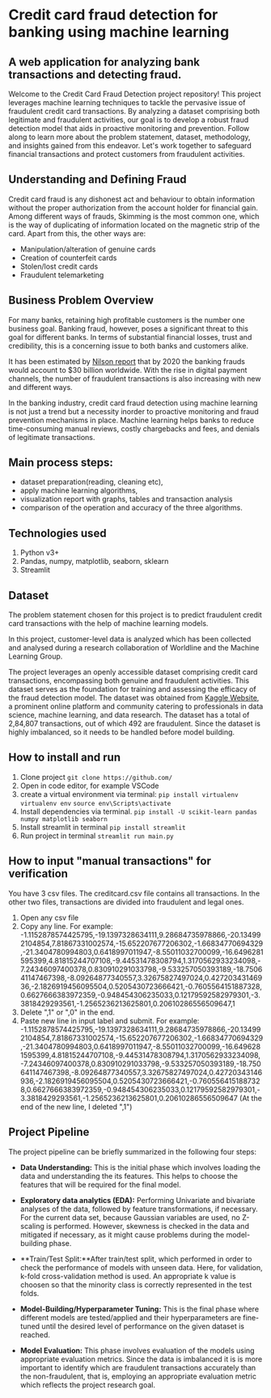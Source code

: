 # Credit card fraud detection for banking using machine learning

## A web application for analyzing bank transactions and detecting fraud.

Welcome to the Credit Card Fraud Detection project repository! This project leverages machine learning techniques to tackle the pervasive issue of fraudulent credit card transactions. By analyzing a dataset comprising both legitimate and fraudulent activities, our goal is to develop a robust fraud detection model that aids in proactive monitoring and prevention. Follow along to learn more about the problem statement, dataset, methodology, and insights gained from this endeavor. Let's work together to safeguard financial transactions and protect customers from fraudulent activities.

## Understanding and Defining Fraud

Credit card fraud is any dishonest act and behaviour to obtain information without the proper authorization from the account holder for financial gain. Among different ways of frauds, Skimming is the most common one, which is the way of duplicating of information located on the magnetic strip of the card. Apart from this, the other ways are:

- Manipulation/alteration of genuine cards
- Creation of counterfeit cards
- Stolen/lost credit cards
- Fraudulent telemarketing

## Business Problem Overview

For many banks, retaining high profitable customers is the number one business goal. Banking fraud, however, poses a significant threat to this goal for different banks. In terms of substantial financial losses, trust and credibility, this is a concerning issue to both banks and customers alike.

It has been estimated by [Nilson report](https://nilsonreport.com/upload/content_promo/The_Nilson_Report_Issue_1164.pdf) that by 2020 the banking frauds would account to $30 billion worldwide. With the rise in digital payment channels, the number of fraudulent transactions is also increasing with new and different ways.

In the banking industry, credit card fraud detection using machine learning is not just a trend but a necessity inorder to proactive monitoring and fraud prevention mechanisms in place. Machine learning helps banks to reduce time-consuming manual reviews, costly chargebacks and fees, and denials of legitimate transactions.

## Main process steps:

- dataset preparation(reading, cleaning etc),
- apply machine learning algorithms,
- visualization report with graphs, tables and transaction analysis
- comparison of the operation and accuracy of the three algorithms.

## Technologies used

1. Python v3+
2. Pandas, numpy, matplotlib, seaborn, sklearn
3. Streamlit

## Dataset

The problem statement chosen for this project is to predict fraudulent credit card transactions with the help of machine learning models.

In this project, customer-level data is analyzed which has been collected and analysed during a research collaboration of Worldline and the Machine Learning Group.

The project leverages an openly accessible dataset comprising credit card transactions, encompassing both genuine and fraudulent activities. This dataset serves as the foundation for training and assessing the efficacy of the fraud detection model. The dataset was obtained from [Kaggle Website](https://www.kaggle.com/datasets/mlg-ulb/creditcardfraud), a prominent online platform and community catering to professionals in data science, machine learning, and data research. The dataset has a total of 2,84,807 transactions, out of which 492 are fraudulent. Since the dataset is highly imbalanced, so it needs to be handled before model building.

## How to install and run

1. Clone project
   `git clone https://github.com/`
2. Open in code editor, for example VSCode
3. create a virtual environment via terminal:
   `pip install virtualenv `
   `virtualenv env`
   `source env\Scripts\activate`
4. Install dependencies via terminal.
   `pip install -U scikit-learn pandas numpy matplotlib seaborn`
5. Install streamlit in terminal
   `pip install streamlit`
6. Run project in terminal
   `streamlit run main.py`

## How to input "manual transactions" for verification

You have 3 csv files. The creditcard.csv file contains all transactions. In the other two files, transactions are divided into fraudulent and legal ones.

1. Open any csv file
2. Copy any line. For example: -1.1152878574425795,-19.1397328634111,9.28684735978866,-20.134992104854,7.81867331002574,-15.652207677206302,-1.66834770694329,-21.3404780994803,0.6418997011947,-8.55011032700099,-16.6496281595399,4.81815244707108,-9.44531478308794,1.3170562933234098,-7.24346097400378,0.830910291033798,-9.533257050393189,-18.750641147467398,-8.09264877340557,3.32675827497024,0.42720343146936,-2.1826919456095504,0.5205430723666421,-0.7605564151887328,0.6627666383972359,-0.948454306235033,0.12179592582979301,-3.3818429293561,-1.2565236213625801,0.20610286556509647,1
3. Delete ",1" or ",0" in the end.
4. Paste new line in input label and submit. For example: -1.1152878574425795,-19.1397328634111,9.28684735978866,-20.134992104854,7.81867331002574,-15.652207677206302,-1.66834770694329,-21.3404780994803,0.6418997011947,-8.55011032700099,-16.6496281595399,4.81815244707108,-9.44531478308794,1.3170562933234098,-7.24346097400378,0.830910291033798,-9.533257050393189,-18.750641147467398,-8.09264877340557,3.32675827497024,0.42720343146936,-2.1826919456095504,0.5205430723666421,-0.7605564151887328,0.6627666383972359,-0.948454306235033,0.12179592582979301,-3.3818429293561,-1.2565236213625801,0.20610286556509647 (At the end of the new line, I deleted ",1")

## Project Pipeline

The project pipeline can be briefly summarized in the following four steps:

- **Data Understanding:** This is the initial phase which involves loading the data and understanding the its features. This helps to choose the features that will be required for the final model.

- **Exploratory data analytics (EDA):** Performing Univariate and bivariate analyses of the data, followed by feature transformations, if necessary. For the current data set, because Gaussian variables are used, no Z-scaling is performed. However, skewness is checked in the data and mitigated if necessary, as it might cause problems during the model-building phase.

- **Train/Test Split:**After train/test split, which performed in order to check the performance of models with unseen data. Here, for validation, k-fold cross-validation method is used. An appropriate k value is choosen so that the minority class is correctly represented in the test folds.

- **Model-Building/Hyperparameter Tuning:** This is the final phase where different models are tested/applied and their hyperparameters are fine-tuned until the desired level of performance on the given dataset is reached.

- **Model Evaluation:** This phase involves evaluation of the models using appropriate evaluation metrics. Since the data is imbalanced it is is more important to identify which are fraudulent transactions accurately than the non-fraudulent, that is, employing an appropriate evaluation metric which reflects the project research goal.
